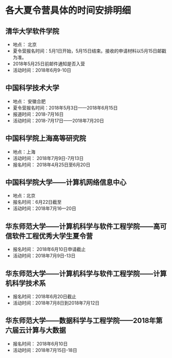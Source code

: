 # 各大夏令营具体的时间安排明细

## 清华大学软件学院

- 地点： 北京
- 夏令营报名时间：5月1日开始，5月15日结束。接收的申请材料以5月15日邮戳为准。
- 2018年5月25日前邮件通知是否入营
- 活动时间：2018年6月9-10日

## 中国科学技术大学

- 地点： 安徽合肥
- 夏令营报名时间：2018年5月3日——2018年6月15日
- 报道时间：2018-7月16日
- 活动时间：2018-7月17日——2018年7月20日

## 中国科学院上海高等研究院

- 地点：上海
- 活动时间： 2018年7月9日-7月13日
- 报名时间： 2018年4月25日至6月20日

## 中国科学院大学——计算机网络信息中心

- 地点：北京
- 报名时间：6月22日截至
- 活动时间：2018年7月16—20日

## 华东师范大学——计算机科学与软件工程学院——高可信软件工程优秀大学生夏令营

- 报名时间： 2018年6月10日申请截止
- 活动时间：2018年7月9日-13日

## 华东师范大学——计算机科学与软件工程学院——计算机科学技术系

- 报名时间：2018年6月20日截止
- 活动时间：2018年7月8日到2018年7月12日

## 华东师范大学——数据科学与工程学院——2018年第六届云计算与大数据

- 报名时间： 2018年6月10日
- 活动时间：2018年7月15日-18日
